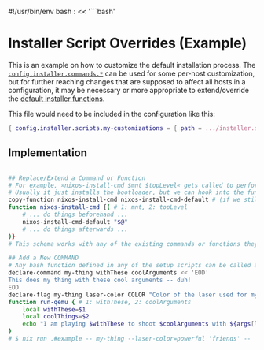 #!/usr/bin/env bash
: << '```bash'

# Installer Script Overrides (Example)

This is an example on how to customize the default installation process.
The [`config.installer.commands.*`](../modules/installer.nix.md) can be used for some per-host customization, but for further reaching changes that are supposed to affect all hosts in a  configuration, it may be necessary or more appropriate to extend/override the [default installer functions](../lib/setup-scripts/).

This file would need to be included in the configuration like this:
```nix
{ config.installer.scripts.my-customizations = { path = .../installer.sh.md; order = 1500; }; }
```

## Implementation

```bash

## Replace/Extend a Command or Function
# For example, »nixos-install-cmd $mnt $topLevel« gets called to perform the last step(s) of the installation, after the »/nix/store« contents has been copied to the new filesystems.
# Usually it just installs the bootloader, but we can hook into the function to have it do additional stuff:
copy-function nixos-install-cmd nixos-install-cmd-default # (if we still want to call the previous implementation)
function nixos-install-cmd {( # 1: mnt, 2: topLevel
    # ... do things beforehand ...
    nixos-install-cmd-default "$@"
    # ... do things afterwards ...
)}
# This schema works with any of the existing commands or functions they use.

## Add a New COMMAND
# Any bash function defined in any of the setup scripts can be called as »nix run .#$hostname -- COMMAND«, but a proper COMMAND should be documented as such:
declare-command my-thing withThese coolArguments << 'EOD'
This does my thing with these cool arguments -- duh!
EOD
declare-flag my-thing laser-color COLOR "Color of the laser used for my thing."
function run-qemu { # 1: withThese, 2: coolArguments
    local withThese=$1
    local coolThings=$2
    echo "I am playing $withThese to shoot $coolArguments with ${args[laser-color]:-red} lasers!"
}
# $ nix run .#example -- my-thing --laser-color=powerful 'friends' -- 'nothing, cuz that would be irresponsible,'
